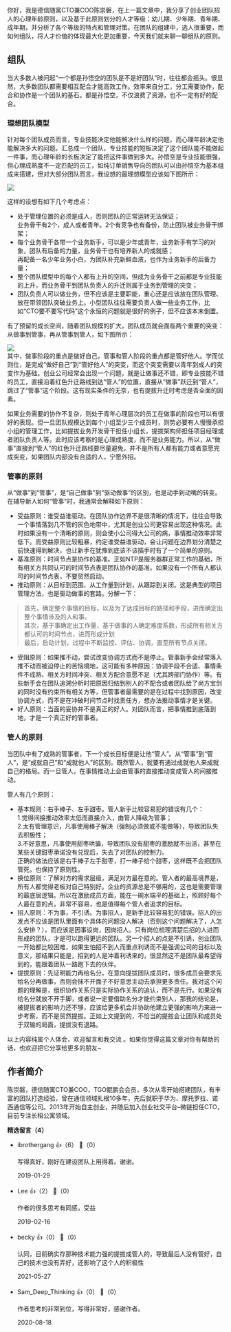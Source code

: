 你好，我是德信随寓CTO兼COO陈崇磐，在上一篇文章中，我分享了创业团队招人的心理年龄原则，以及基于此原则划分的人才等级：幼儿期、少年期、青年期、成年期，并分析了各个等级的特点和管理对策。在团队的组建中，选人很重要，而如何组队，将人才价值的体现最大化更加重要，今天我们就来聊一聊组队的原则。

## 组队

当大多数人被问起“一个都是孙悟空的团队是不是好团队”时，往往都会摇头。很显然，大多数团队都需要相互配合才能高效工作。效率来自分工，分工需要协作，配合和协作是一个团队的基石。都是孙悟空，不仅浪费了资源，也不一定有好的配合。

### 理想团队模型

针对每个团队成员而言，专业技能决定他能解决什么样的问题，而心理年龄决定他能解决多大的问题。汇总成一个团队，专业技能的短板决定了这个团队能不能做起一件事，而心理年龄的长板决定了能把这件事做到多大。孙悟空是专业技能很强，但心理成熟度不一定匹配的员工，如纯订单销售导向的团队可以由孙悟空为基本组成来搭建，但对大部分团队而言，我设想的最理想模型应该如下图所示：

![](https://static001.geekbang.org/resource/image/8e/ac/8e0c986d7b98b0df24601a0a7b52a5ac.png?wh=812%2A822)

这样的设想有如下几个考虑点：

- 处于管理位置的必须是成人，否则团队的正常运转无法保证；  
  业务骨干有2个，成人或者青年。2个有竞争也有备份，防止团队被业务骨干绑架；
- 每个业务骨干各带一个业务新手，可以是少年或青年，业务新手有学习的对象，团队有后备的力量，业务骨干也有培养新人的成就感；  
  再配备一名少年业务小白，为团队补充新鲜血液，也作为业务新手的后备力量；
- 整个团队模型中的每个人都有上升的空间，但成为业务骨干之前都是专业技能的上升，而业务骨干到团队负责人的升迁则属于业务到管理的突变；
- 团队负责人可以做业务，但不应该是主要职能，重心还是应该放在团队管理、放在带领团队突破业务上。小型团队往往需要负责人做一些业务工作，比如“CTO要不要写代码”这个永恒的问题就是很好的例子，但不应该本末倒置。

有了预留的成长空间，随着团队规模的扩大，团队成员就会面临两个重要的突变：从做事到管事，再从管事到管人，如下图所示：

![](https://static001.geekbang.org/resource/image/dd/1e/dddaebf86b277d4170a8dd7f43b9011e.png?wh=822%2A642)  
其中，做事阶段的重点是做好自己，管事和管人阶段的重点都是管好他人。学而优则仕，是完成“做好自己”到“管好他人”的突变，而这个突变需要以青年到成人的突变作为基础。创业公司经常会出现一个问题，就是让做事还不错，即专业技能不错的员工，直接沿着红色升迁路线到达“管人”的位置，直接从“做事”跃迁到“管人”，跳过了“管事”这个阶段。这有现实条件的无奈，也有提拔升迁时考虑是否全面的因素。

如果业务需要的协作不复杂，则处于青年心理层次的员工在做事的阶段也可以有很好的表现。但一旦团队规模达到每个小组至少三个成员时，则势必要有人慢慢承担小组的管理工作，比如提拔业务开发骨干担任小组长，提拔架构师担任项目经理或者团队负责人等。此时应该考察的是心理成熟度，而不是业务能力。所以，从“做事”直接到“管人”的红色升迁路线要尽量避免，并不是所有人都有能力或者意愿完成突变，如果团队内部没有合适的人，宁愿外招。

### 管事的原则

从“做事”到“管事”，是“自己做事”到“驱动做事”的区别，也是动手到动嘴的转变。在辅导新人如何“管事”时，我通常会解释如下原则：

- 受益原则：谁受益谁驱动。在团队协作边界不是很清晰的情况下，往往会导致一个事情落到几不管的灰色地带中，尤其是创业公司更容易出现这种情况。此时如果没有一个清晰的原则，则会使小公司得大公司的病，事情推动效率非常低下。而受益原则比较粗暴，约定谁受益谁驱动，会让问题在边界划分清楚之前快速得到解决，也让新手在犹豫到底该不该插手时有了一个简单的原则。
- 基准原则：时间节点是协作的基准。正如NTP是服务器群正常工作的基础，所有相关方共同认可的时间节点表是团队协作的基准。如果没有一个所有人都认可的时间节点表，不要贸然启动。
- 推动原则：从目标到范围、从工作量到计划，从跟踪到关闭。这是典型的项目管理方法，也是驱动做事的套路。分解一下：

> 首先，确定整个事情的目标，以及为了达成目标的路径和手段，进而确定出整个事情涉及的人和事。  
> 其次，基于事确定出工作量，基于做事的人确定难度系数，形成所有相关方都认可的时间节点，进而形成计划  
> 最后，启动计划，过程中不断监控、评估、协调，直至所有节点关闭。

- 受阻原则：如果推不动，尝试改变协调方式而不是停止。管事新手会经常落入推不动而被迫停止的苦恼境地，这可能有多种原因：协调手段不合适、事情条件不成熟、相关方时间冲突、相关方配合意愿不足（尤其跨部门协作）等。有些新手会在团队追溯分析时把原因归结到别人的不配合或者团队给了尚方宝剑的同时没有约束所有相关方等，但管事者最需要的是在过程中找到原因，改变协调方式，而不是在冲破时间节点时找责任方，想办法推动事情才是关键。
- 好人原则：当面的妥协并不是真正的好人。对团队而言，把事情推到底落到地，才是一个真正好的管事者。

### 管人的原则

当团队中有了成熟的管事者，下一个成长目标便是让他“管人”。从“管事”到“管人”，是“成就自己”和“成就他人”的区别。既然管人，就要有通过成就他人来成就自己的格局。而一旦管人，在事情推动上会由管事的直接推动变成管人的间接推动。

管人有几个原则：

- 基本规则：右手棒子、左手甜枣。管人新手比较容易犯的错误有几个：  
  1.觉得间接推动效率太低而直接介入，由管人降级为管事；  
  2.太有管理意识，凡事使用棒子解决（强制必须做或不能做等），导致团队失去积极性；  
  3.不好意思，凡事使用甜枣哄骗，导致团队没有甜枣的激励就不出活，甚至在某些关键甜枣承诺没有兑现后，失去了对团队的控制力。  
  正确的做法应该是右手棒子左手甜枣，打一棒子给个甜枣，这样既不会把团队管死，也保持了原则性。
- 换位原则：了解对方的需求层级，满足对方最在意的。管人者的最高境界是，所有人都觉得老板对自己特别好。企业的资源总是不够用的，这也是需要管理的最底层逻辑。所以在激励成员方面，能在一碗水端平的基础上，照顾好每个人最在意的点，非常不容易，也是值得每个管人者追求的目标。
- 招人原则：不为事，不引诱。为事招人，是新手比较容易犯的错误。招人的出发点不应该是团队里面有个具体的问题没人解决（否则这个问题解决了，人怎么安排？），而应该是因事设岗，因岗招人。只有岗位梳理清楚后招的人进而形成的团队，才是可以跑得更远的团队。另一个招人的点是不引诱，创业团队一开始都比较困难，如果生怕招不到人而重点利诱而不是强调公司的目标以及意义，那结果只能是，招到的人是冲着利诱来的，很显然这不是团队最希望得到的，能跟着团队一路跑下去的伙伴。
- 提拔原则：先证明能力再给名分。在意向提拔团队成员时，很多成员会要求先给名分再做事，否则会抹不开面子不好意思主动去承担更多责任。我对这个问题的理解是，组织协作关系只是实际协作关系的追认，而不是先行。如果没有给名分就放不开手脚，或者说一定要借助名分才能约束别人，那我的结论是，被提拔者的影响力还不够，应该给更多机会并协助他建立更强的影响力来进一步考察，而不是贸然提拔。正如上文提到的，不恰当的提拔会让团队和成员处于双输的局面，提拔没有退路。

以上内容纯属个人体会，欢迎留言和我交流 。如果你觉得这篇文章对你有帮助的话，也欢迎把它分享给更多的朋友~

## 作者简介

陈崇磐，德信随寓CTO兼COO，TGO鲲鹏会会员，多次从零开始搭建团队，有丰富的团队打造经验，曾在通信领域扎根10多年，先后就职于华为、摩托罗拉、诺西通信等公司。2013年开始自主创业，并随后加入创业社交平台–微链担任CTO，目前专注长租公寓领域。
<div><strong>精选留言（4）</strong></div><ul>
<li><span>ibrothergang</span> 👍（6） 💬（0）<p>写得真好，刚好在建设团队上用得着。谢谢。</p>2019-01-29</li><br/><li><span>Lee</span> 👍（2） 💬（0）<p>作者的很多思考有同感，受益</p>2019-02-16</li><br/><li><span>becky</span> 👍（0） 💬（0）<p>认同，目前确实存那种技术能力强的提拔成管人的，导致最后人没有管好，自己的技术也没有弄好，还影响了这个人的积极性</p>2021-05-27</li><br/><li><span>Sam_Deep_Thinking</span> 👍（0） 💬（0）<p>作者思考的非常到位，写得非常好，感谢作者。</p>2020-08-18</li><br/>
</ul>